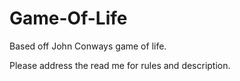 # Game-Of-Life
Based off John Conways game of life.

Please address the read me for rules and description.

